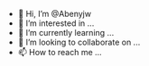 - 👋 Hi, I’m @Abenyjw
- 👀 I’m interested in ...
- 🌱 I’m currently learning ...
- 💞️ I’m looking to collaborate on ...
- 📫 How to reach me ...

<!---
Abenyjw/Abenyjw is a ✨ special ✨ repository because its `README.md` (this file) appears on your GitHub profile.
You can click the Preview link to take a look at your changes.
--->
